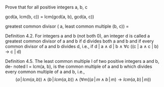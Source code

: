 Prove that for all positive integers a, b, c

gcd(a, lcm(b, c)) = lcm(gcd(a, b), gcd(a, c))

greatest common divisor ( a, least common multiple (b, c)) =



Definition 4.2.
For integers a and b (not both 0), an integer d is called a greatest common divisor of a and b if d divides both a and b and if every common divisor of a and b divides d, i.e., if
d | a ∧ d | b ∧ ∀c ((c | a ∧ c | b) → c | d)


Definition 4.5.
The least common multiple l of two positive integers a and b, de- noted l = lcm(a, b), is the common multiple of a and b which divides every common multiple of a and b, i.e.,
$$(a\,|\,lcm(a,\,b))\land (b\,|\,lcm(a,\,b)) \land (\forall m((a\,|\,m \land b\,|\,m) \rightarrow lcm(a,\,b)\,|\,m))$$

